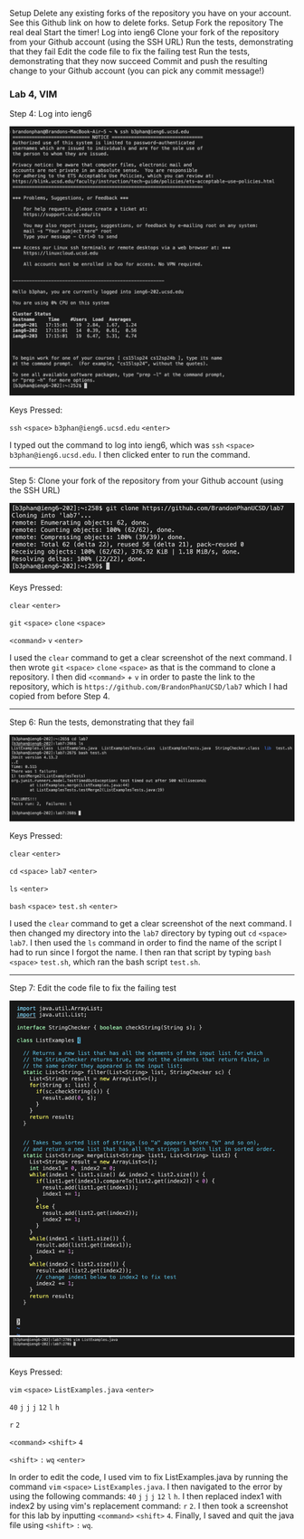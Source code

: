 Setup Delete any existing forks of the repository you have on your account. See this Github link on how to delete forks.
Setup Fork the repository
The real deal Start the timer!
Log into ieng6
Clone your fork of the repository from your Github account (using the SSH URL)
Run the tests, demonstrating that they fail
Edit the code file to fix the failing test
Run the tests, demonstrating that they now succeed
Commit and push the resulting change to your Github account (you can pick any commit message!)


### Lab 4, VIM

Step 4: Log into ieng6

![image](step-4.png)

Keys Pressed: 

`ssh` `<space>` `b3phan@ieng6.ucsd.edu` `<enter>`

I typed out the command to log into ieng6, which was `ssh` `<space>` `b3phan@ieng6.ucsd.edu`. I then clicked enter to run the command.

---

Step 5: Clone your fork of the repository from your Github account (using the SSH URL)

![image](step-5.png)

Keys Pressed: 

`clear` `<enter>` 

`git` `<space>` `clone` `<space>` 

`<command>` `v` `<enter>`

I used the `clear` command to get a clear screenshot of the next command. I then wrote `git` `<space>` `clone` `<space>` as that is the command to clone a repository. I then did `<command>` + `v` in order to paste the link to the repository, which is `https://github.com/BrandonPhanUCSD/lab7` which I had copied from before Step 4.

---

Step 6: Run the tests, demonstrating that they fail

![image](step-6.png)

Keys Pressed: 

`clear` `<enter>` 

`cd` `<space>` `lab7` `<enter>` 

`ls` `<enter>`

`bash` `<space>` `test.sh` `<enter>`

I used the `clear` command to get a clear screenshot of the next command. I then changed my directory into the `lab7` directory by typing out `cd` `<space>` `lab7`. I then used the `ls` command in order to find the name of the script I had to run since I forgot the name. I then ran that script by typing `bash` `<space>` `test.sh`, which ran the bash script `test.sh`.

---

Step 7: Edit the code file to fix the failing test

![image](step-7-1.png)
![image](step-7-2.png)


Keys Pressed:

`vim` `<space>` `ListExamples.java` `<enter>`

`40` `j` `j` `j` `12` `l` `h`

`r` `2` 

`<command>` `<shift>` `4`

`<shift>` `:` `wq` `<enter>`

In order to edit the code, I used vim to fix ListExamples.java by running the command `vim` `<space>` `ListExamples.java`. I then navigated to the error by using the following commands: `40` `j` `j` `j` `12` `l` `h`. I then replaced index1 with index2 by using vim's replacement command: `r` `2`. I then took a screenshot for this lab by inputting `<command>` `<shift>` `4`. Finally, I saved and quit the java file using `<shift>` `:` `wq`.
